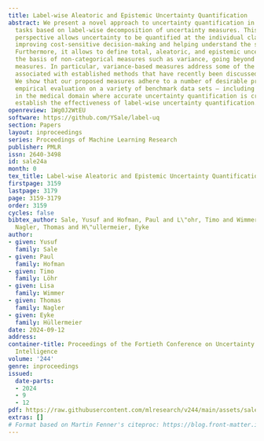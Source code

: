 ```yaml
---
title: Label-wise Aleatoric and Epistemic Uncertainty Quantification
abstract: We present a novel approach to uncertainty quantification in classification
  tasks based on label-wise decomposition of uncertainty measures. This label-wise
  perspective allows uncertainty to be quantified at the individual class level, thereby
  improving cost-sensitive decision-making and helping understand the sources of uncertainty.
  Furthermore, it allows to define total, aleatoric, and epistemic uncertainty on
  the basis of non-categorical measures such as variance, going beyond common entropy-based
  measures. In particular, variance-based measures address some of the limitations
  associated with established methods that have recently been discussed in the literature.
  We show that our proposed measures adhere to a number of desirable properties. Through
  empirical evaluation on a variety of benchmark data sets – including applications
  in the medical domain where accurate uncertainty quantification is crucial – we
  establish the effectiveness of label-wise uncertainty quantification.
openreview: 1Wg0J2WtEU
software: https://github.com/YSale/label-uq
section: Papers
layout: inproceedings
series: Proceedings of Machine Learning Research
publisher: PMLR
issn: 2640-3498
id: sale24a
month: 0
tex_title: Label-wise Aleatoric and Epistemic Uncertainty Quantification
firstpage: 3159
lastpage: 3179
page: 3159-3179
order: 3159
cycles: false
bibtex_author: Sale, Yusuf and Hofman, Paul and L\"ohr, Timo and Wimmer, Lisa and
  Nagler, Thomas and H\"ullermeier, Eyke
author:
- given: Yusuf
  family: Sale
- given: Paul
  family: Hofman
- given: Timo
  family: Löhr
- given: Lisa
  family: Wimmer
- given: Thomas
  family: Nagler
- given: Eyke
  family: Hüllermeier
date: 2024-09-12
address:
container-title: Proceedings of the Fortieth Conference on Uncertainty in Artificial
  Intelligence
volume: '244'
genre: inproceedings
issued:
  date-parts:
  - 2024
  - 9
  - 12
pdf: https://raw.githubusercontent.com/mlresearch/v244/main/assets/sale24a/sale24a.pdf
extras: []
# Format based on Martin Fenner's citeproc: https://blog.front-matter.io/posts/citeproc-yaml-for-bibliographies/
---
```

